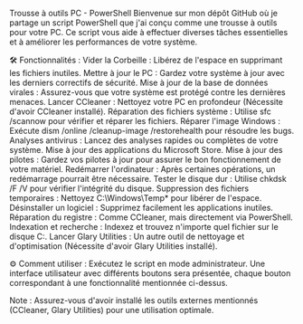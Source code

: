 Trousse à outils PC - PowerShell
Bienvenue sur mon dépôt GitHub où je partage un script PowerShell que j'ai conçu comme une trousse à outils pour votre PC. Ce script vous aide à effectuer diverses tâches essentielles et à améliorer les performances de votre système.

🛠️ Fonctionnalités :
Vider la Corbeille : Libérez de l'espace en supprimant les fichiers inutiles.
Mettre à jour le PC : Gardez votre système à jour avec les derniers correctifs de sécurité.
Mise à jour de la base de données virales : Assurez-vous que votre système est protégé contre les dernières menaces.
Lancer CCleaner : Nettoyez votre PC en profondeur (Nécessite d'avoir CCleaner installé).
Réparation des fichiers système : Utilise sfc /scannow pour vérifier et réparer les fichiers.
Réparer l'image Windows : Exécute dism /online /cleanup-image /restorehealth pour résoudre les bugs.
Analyses antivirus : Lancez des analyses rapides ou complètes de votre système.
Mise à jour des applications du Microsoft Store.
Mise à jour des pilotes : Gardez vos pilotes à jour pour assurer le bon fonctionnement de votre matériel.
Redémarrer l'ordinateur : Après certaines opérations, un redémarrage pourrait être nécessaire.
Tester le disque dur : Utilise chkdsk /F /V pour vérifier l'intégrité du disque.
Suppression des fichiers temporaires : Nettoyez C:\Windows\Temp\* pour libérer de l'espace.
Désinstaller un logiciel : Supprimez facilement les applications inutiles.
Réparation du registre : Comme CCleaner, mais directement via PowerShell.
Indexation et recherche : Indexez et trouvez n'importe quel fichier sur le disque C:.
Lancer Glary Utilities : Un autre outil de nettoyage et d'optimisation (Nécessite d'avoir Glary Utilities installé).

⚙️ Comment utiliser :
Exécutez le script en mode administrateur. Une interface utilisateur avec différents boutons sera présentée, chaque bouton correspondant à une fonctionnalité mentionnée ci-dessus.

Note : Assurez-vous d'avoir installé les outils externes mentionnés (CCleaner, Glary Utilities) pour une utilisation optimale.
